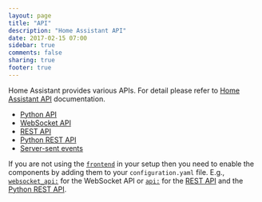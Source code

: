 ```yaml
---
layout: page
title: "API"
description: "Home Assistant API"
date: 2017-02-15 07:00
sidebar: true
comments: false
sharing: true
footer: true
---
```


Home Assistant provides various APIs. For detail please refer to [Home Assistant API](https://dev-docs.home-assistant.io/en/dev/) documentation.

  * [Python API](https://dev-docs.home-assistant.io/)
  * [WebSocket API](/developers/websocket_api/)
  * [REST API](/developers/rest_api/)
  * [Python REST API](/developers/python_api/)
  * [Server-sent events](/developers/server_sent_events/)

If you are not using the [`frontend`](/components/frontend/) in your setup then you need to enable the components by adding them to your `configuration.yaml` file. E.g., [`websocket_api:`](/components/websocket_api/) for the WebSocket API or [`api:`](/components/api/) for the [REST API](/developers/rest_api/) and the [Python REST API](/developers/python_api/).

